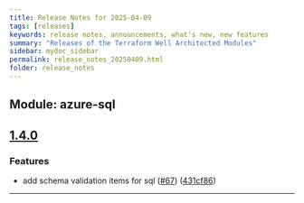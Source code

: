 ```yaml
---
title: Release Notes for 2025-04-09
tags: [releases]
keywords: release notes, announcements, what's new, new features
summary: "Releases of the Terraform Well Architected Modules"
sidebar: mydoc_sidebar
permalink: release_notes_20250409.html
folder: release_notes
---
```


## Module: azure-sql
## [1.4.0](https://github.com/CloudNationHQ/terraform-azure-sql/releases/tag/v1.4.0)


### Features

* add schema validation items for sql ([#67](https://github.com/CloudNationHQ/terraform-azure-sql/issues/67)) ([431cf86](https://github.com/CloudNationHQ/terraform-azure-sql/commit/431cf869bf5e55f91d51756ed360649537b4931d))

---

